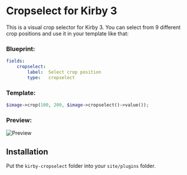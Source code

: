 # Cropselect for Kirby 3

This is a visual crop selector for Kirby 3. You can select from 9 different crop positions and use it in your template like that:

### Blueprint:
```yaml
fields:
    cropselect:
        label:  Select crop position
        type:   cropselect
```

### Template:
```php
$image->crop(100, 200, $image->cropselect()->value());
```

### Preview:

![Preview](https://user-images.githubusercontent.com/7975568/43335873-3fba4ad8-91d0-11e8-8604-0755b2655a58.gif)

## Installation

Put the `kirby-cropselect` folder into your `site/plugins` folder.